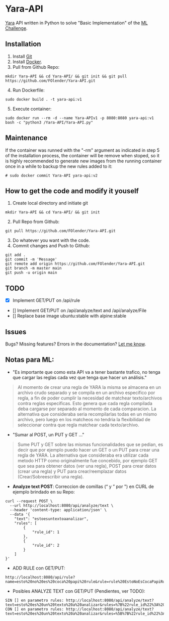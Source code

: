 # Yara-API

[Yara](http://virustotal.github.io/yara/) API written in Python to solve "Basic Implementation" of the [ML Challenge](https://github.com/irt-mercadolibre/challenge_yara_FOlender).

## Installation

1.  Install [Git](https://git-scm.com/downloads)
2.  Install [Docker](https://www.docker.io/).
3.  Pull from Github Repo:
```
mkdir Yara-API && cd Yara-API/ && git init && git pull https://github.com/FOlender/Yara-API.git
```
4.  Run Dockerfile:
```
sudo docker build . -t yara-api:v1
```
5. Execute container:
``` 
sudo docker run --rm -d --name Yara-APIv1 -p 8080:8080 yara-api:v1 bash -c "python3 /Yara-API/Yara-API.py"
```

## Maintenance

If the container was runned with the "-rm" argument as indicated in step 5 of the installation process, the container will be remove when stoped, so it is highly recommended to generate new images from the running container once in a while to backup the new rules added to it:
```
# sudo docker commit Yara-API yara-api:v2
```

## How to get the code and modify it youself

1.  Create local directory and initiate git
```
mkdir Yara-API && cd Yara-API/ && git init
```
2.  Pull Repo from Github:
```
git pull https://github.com/FOlender/Yara-API.git
```
3. Do whatever you want with the code.
4.  Commit changes and Push to Github:
```
git add .
git commit -m 'Message'
git remote add origin https://github.com/FOlender/Yara-API.git
git branch -m master main
git push -u origin main
```

## TODO

- [x] Implement GET/PUT on /api/rule
- [] Implement GET/PUT on /api/analyze/text and /api/analyze/File 
- [] Replace base image ubuntu:stable with alpine:stable

## Issues

Bugs? Missing features? Errors in the documentation? [Let me know](https://github.com/FOlender/Yara-API/issues/new).

## Notas para ML:

- "Es importante que como esta API va a tener bastante trafico, no tenga que cargar las reglas cada vez que tenga que hacer un análisis."
> Al momento de crear una regla de YARA la misma se almacena en un archivo crudo separado y se compila en un archivo especifico por regla, a fin de poder cumplir la necesidad de matchear texto/archivos contra reglas especificas. Esto genera que cada regla compilada deba cargarse por separado al momento de cada comparacion. La alternativa que consideraba seria recompilarlas todas en un mismo archivo, pero luego en los matcheos no tendria la flexibilidad de seleccionar contra que regla matchear cada texto/archivo.

- "Sumar al POST, un PUT y GET ..."
> Sume PUT y GET  sobre las mismas funcionalidades que se pedian, es decir que por ejemplo puedo hacer un GET o un PUT para crear una regla de YARA. La alternativa que consideraba era utilizar cada metodo HTTP como originalmente fue concebido, por ejemplo GET que sea para obtener datos (ver una regla), POST para crear datos (crear una regla) y PUT para crear/reemplazar datos (Crear/Sobreescribir una regla).

- **Analyze text POST**: Correccion de comillas (“ y ” por ") en CURL de ejemplo brindado en su Repo:
```
curl --request POST \
  --url http://localhost:8080/api/analyze/text \
  --header 'content-type: application/json' \
  --data '{
	"text": "estoesuntextoaanalizar",
	"rules": [
		{
			"rule_id": 1
		},
		{
			"rule_id": 2
		}
	]
}'
```

- ADD RULE con GET/PUT:
```
http://localhost:8080/api/rule?name=esto%20no%20es%20coca%20papi%20rule&rule=rule%20EstoNoEsCocaPapiRule{%20strings:%20$my_text_string%20=%20%22esto%20no%20es%20coca%20papi%22%20condition:%20$my_text_string}
```

- Posibles ANALYZE TEXT con GET/PUT (Pendientes, ver TODO):
```
SIN [] en parametro rules: http://localhost:8080/api/analyze/text?text=esto%20es%20un%20texto%20a%20analizar&rules=%7B%22rule_id%22%3A%201%7D%2C%7B%22rule_id%22%3A%202%7D
CON [] en parametro rules: http://localhost:8080/api/analyze/text?text=esto%20es%20un%20texto%20a%20analizar&rules=%5B%7B%22rule_id%22%3A%201%7D%2C%7B%22rule_id%22%3A%202%7D%5D
```


